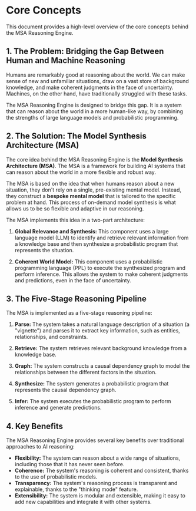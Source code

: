 
# Core Concepts

This document provides a high-level overview of the core concepts behind the MSA Reasoning Engine.

## 1. The Problem: Bridging the Gap Between Human and Machine Reasoning

Humans are remarkably good at reasoning about the world. We can make sense of new and unfamiliar situations, draw on a vast store of background knowledge, and make coherent judgments in the face of uncertainty. Machines, on the other hand, have traditionally struggled with these tasks.

The MSA Reasoning Engine is designed to bridge this gap. It is a system that can reason about the world in a more human-like way, by combining the strengths of large language models and probabilistic programming.

## 2. The Solution: The Model Synthesis Architecture (MSA)

The core idea behind the MSA Reasoning Engine is the **Model Synthesis Architecture (MSA)**. The MSA is a framework for building AI systems that can reason about the world in a more flexible and robust way.

The MSA is based on the idea that when humans reason about a new situation, they don't rely on a single, pre-existing mental model. Instead, they construct a **bespoke mental model** that is tailored to the specific problem at hand. This process of on-demand model synthesis is what allows us to be so flexible and adaptive in our reasoning.

The MSA implements this idea in a two-part architecture:

1.  **Global Relevance and Synthesis:** This component uses a large language model (LLM) to identify and retrieve relevant information from a knowledge base and then synthesize a probabilistic program that represents the situation.

2.  **Coherent World Model:** This component uses a probabilistic programming language (PPL) to execute the synthesized program and perform inference. This allows the system to make coherent judgments and predictions, even in the face of uncertainty.

## 3. The Five-Stage Reasoning Pipeline

The MSA is implemented as a five-stage reasoning pipeline:

1.  **Parse:** The system takes a natural language description of a situation (a "vignette") and parses it to extract key information, such as entities, relationships, and constraints.

2.  **Retrieve:** The system retrieves relevant background knowledge from a knowledge base.

3.  **Graph:** The system constructs a causal dependency graph to model the relationships between the different factors in the situation.

4.  **Synthesize:** The system generates a probabilistic program that represents the causal dependency graph.

5.  **Infer:** The system executes the probabilistic program to perform inference and generate predictions.

## 4. Key Benefits

The MSA Reasoning Engine provides several key benefits over traditional approaches to AI reasoning:

*   **Flexibility:** The system can reason about a wide range of situations, including those that it has never seen before.
*   **Coherence:** The system's reasoning is coherent and consistent, thanks to the use of probabilistic models.
*   **Transparency:** The system's reasoning process is transparent and explainable, thanks to the "thinking mode" feature.
*   **Extensibility:** The system is modular and extensible, making it easy to add new capabilities and integrate it with other systems.
